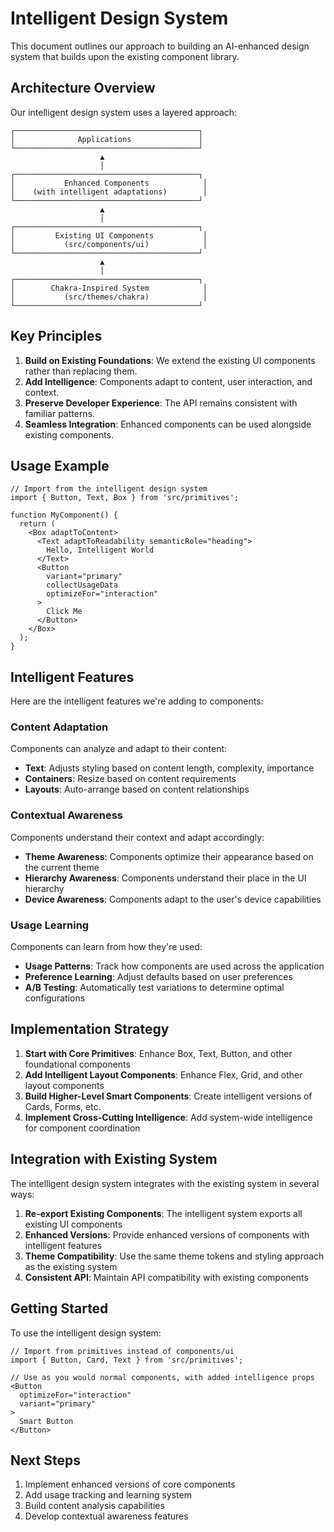 # Intelligent Design System

This document outlines our approach to building an AI-enhanced design system that builds upon the existing component library.

## Architecture Overview

Our intelligent design system uses a layered approach:

```
┌─────────────────────────────────────────┐
│              Applications               │
└─────────────────────────────────────────┘
                    ▲
                    │
┌─────────────────────────────────────────┐
│           Enhanced Components            │
│    (with intelligent adaptations)        │
└─────────────────────────────────────────┘
                    ▲
                    │
┌─────────────────────────────────────────┐
│         Existing UI Components           │
│           (src/components/ui)            │
└─────────────────────────────────────────┘
                    ▲
                    │
┌─────────────────────────────────────────┐
│        Chakra-Inspired System            │
│           (src/themes/chakra)            │
└─────────────────────────────────────────┘
```

## Key Principles

1. **Build on Existing Foundations**: We extend the existing UI components rather than replacing them.
2. **Add Intelligence**: Components adapt to content, user interaction, and context.
3. **Preserve Developer Experience**: The API remains consistent with familiar patterns.
4. **Seamless Integration**: Enhanced components can be used alongside existing components.

## Usage Example

```tsx
// Import from the intelligent design system
import { Button, Text, Box } from 'src/primitives';

function MyComponent() {
  return (
    <Box adaptToContent>
      <Text adaptToReadability semanticRole="heading">
        Hello, Intelligent World
      </Text>
      <Button 
        variant="primary" 
        collectUsageData 
        optimizeFor="interaction"
      >
        Click Me
      </Button>
    </Box>
  );
}
```

## Intelligent Features

Here are the intelligent features we're adding to components:

### Content Adaptation

Components can analyze and adapt to their content:

- **Text**: Adjusts styling based on content length, complexity, importance
- **Containers**: Resize based on content requirements
- **Layouts**: Auto-arrange based on content relationships

### Contextual Awareness

Components understand their context and adapt accordingly:

- **Theme Awareness**: Components optimize their appearance based on the current theme
- **Hierarchy Awareness**: Components understand their place in the UI hierarchy
- **Device Awareness**: Components adapt to the user's device capabilities

### Usage Learning

Components can learn from how they're used:

- **Usage Patterns**: Track how components are used across the application
- **Preference Learning**: Adjust defaults based on user preferences
- **A/B Testing**: Automatically test variations to determine optimal configurations

## Implementation Strategy

1. **Start with Core Primitives**: Enhance Box, Text, Button, and other foundational components
2. **Add Intelligent Layout Components**: Enhance Flex, Grid, and other layout components
3. **Build Higher-Level Smart Components**: Create intelligent versions of Cards, Forms, etc.
4. **Implement Cross-Cutting Intelligence**: Add system-wide intelligence for component coordination

## Integration with Existing System

The intelligent design system integrates with the existing system in several ways:

1. **Re-export Existing Components**: The intelligent system exports all existing UI components
2. **Enhanced Versions**: Provide enhanced versions of components with intelligent features
3. **Theme Compatibility**: Use the same theme tokens and styling approach as the existing system
4. **Consistent API**: Maintain API compatibility with existing components

## Getting Started

To use the intelligent design system:

```tsx
// Import from primitives instead of components/ui
import { Button, Card, Text } from 'src/primitives';

// Use as you would normal components, with added intelligence props
<Button 
  optimizeFor="interaction" 
  variant="primary"
>
  Smart Button
</Button>
```

## Next Steps

1. Implement enhanced versions of core components
2. Add usage tracking and learning system
3. Build content analysis capabilities
4. Develop contextual awareness features 